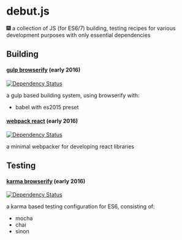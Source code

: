 # debut.js
:fireworks: a collection of JS (for ES6/7) building, testing recipes for various development purposes with only essential dependencies

## Building

#### [gulp browserify](/gulp-browserify) (early 2016) 

[![Dependency Status](https://www.versioneye.com/user/projects/56f46e4b35630e0029db0600/badge.svg?style=flat)](https://www.versioneye.com/user/projects/56f46e4b35630e0029db0600)

 a gulp based building system, using browserify with:
 - babel with es2015 preset

#### [webpack react](/webpack-react) (early 2016)

[![Dependency Status](https://www.versioneye.com/user/projects/56f4749935630e003e0a84cd/badge.svg?style=flat)](https://www.versioneye.com/user/projects/56f4749935630e003e0a84cd)

a minimal webpacker for developing react libraries

## Testing

#### [karma browserify](/karma-browserify) (early 2016) 

[![Dependency Status](https://www.versioneye.com/user/projects/56f46e4f35630e003888a8d1/badge.svg?style=flat)](https://www.versioneye.com/user/projects/56f46e4f35630e003888a8d1)

a karma based testing configuration for ES6, consisting of:
- mocha
- chai
- sinon
